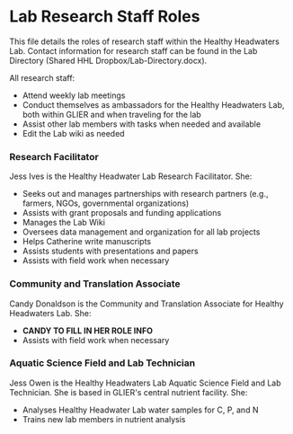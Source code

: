 # Lab Research Staff Roles
This file details the roles of research staff within the Healthy Headwaters Lab. Contact information for research staff can be found in the Lab Directory (Shared HHL Dropbox/Lab-Directory.docx).

All research staff:
* Attend weekly lab meetings
* Conduct themselves as ambassadors for the Healthy Headwaters Lab, both within GLIER and when traveling for the lab
* Assist other lab members with tasks when needed and available
* Edit the Lab wiki as needed

### Research Facilitator
Jess Ives is the Healthy Headwater Lab Research Facilitator. She:
* Seeks out and manages partnerships with research partners (e.g., farmers, NGOs, governmental organizations)
* Assists with grant proposals and funding applications
* Manages the Lab Wiki
* Oversees data management and organization for all lab projects
* Helps Catherine write manuscripts
* Assists students with presentations and papers
* Assists with field work when necessary

### Community and Translation Associate
Candy Donaldson is the Community and Translation Associate for Healthy Headwaters Lab. She:
* **CANDY TO FILL IN HER ROLE INFO**  
* Assists with field work when necessary

### Aquatic Science Field and Lab Technician  
Jess Owen is the Healthy Headwaters Lab Aquatic Science Field and Lab Technician. She is based in GLIER's central nutrient facility. She:
* Analyses Healthy Headwater Lab water samples for C, P, and N
* Trains new lab members in nutrient analysis

